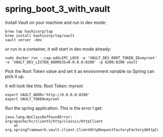 # spring_boot_3_with_vault

Install Vault on your machine and run in dev mode:

```
brew tap hashicorp/tap
brew install hashicorp/tap/vault
vault server -dev
```

or run in a container, it will start in dev mode already:
```
sudo docker run --cap-add=IPC_LOCK -e 'VAULT_DEV_ROOT_TOKEN_ID=myroot' -e 'VAULT_DEV_LISTEN_ADDRESS=0.0.0.0:8200' -p 8200:8200 vault
```

Pick the Root Token value and set it as environment variable so Spring can pick it up.

It will look like this:
Root Token: myroot

```
export VAULT_ADDR='http://0.0.0.0:8200'
export VAULT_TOKEN=myroot
```

Run the spring application.
This is the error I get:
```
java.lang.NoClassDefFoundError: org/apache/hc/client5/http/classic/HttpClient
	at org.springframework.vault.client.ClientHttpRequestFactoryFactory$HttpComponents.usingHttpComponents(ClientHttpRequestFactoryFactory.java:333)
```
